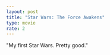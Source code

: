 ```yaml
---
layout: post
title: "Star Wars: The Force Awakens"
type: movie
rate: 2
---
```


"My first Star Wars. Pretty good."
